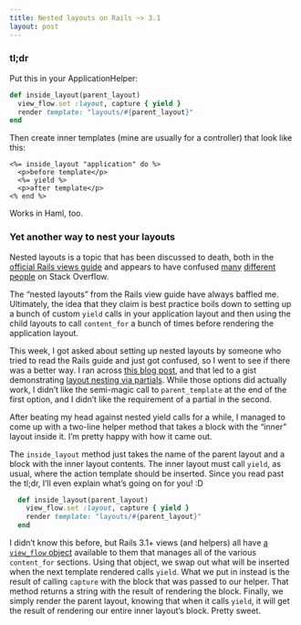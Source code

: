 ```yaml
---
title: Nested layouts on Rails ~> 3.1
layout: post
---
```


### tl;dr

Put this in your ApplicationHelper:

```ruby
def inside_layout(parent_layout)
  view_flow.set :layout, capture { yield }
  render template: "layouts/#{parent_layout}"
end
```

Then create inner templates (mine are usually for a controller) that look like this:

```erb
<%= inside_layout "application" do %>
  <p>before template</p>
  <%= yield %>
  <p>after template</p>
<% end %>
```

Works in Haml, too.

### Yet another way to nest your layouts

Nested layouts is a topic that has been discussed to death, both in the [official Rails views guide](http://guides.rubyonrails.org/layouts_and_rendering.html) and appears to have confused [many](http://stackoverflow.com/questions/6539239/multiple-level-nested-layout-in-rails-3) [different](http://stackoverflow.com/questions/741945/nested-layouts-in-ruby-on-rails) [people](http://stackoverflow.com/questions/4208380/confused-on-advanced-rails-layout-nesting) on Stack Overflow.

The “nested layouts” from the Rails view guide have always baffled me. Ultimately, the idea that they claim is best practice boils down to setting up a bunch of custom `yield` calls in your application layout and then using the child layouts to call `content_for` a bunch of times before rendering the application layout.

This week, I got asked about setting up nested layouts by someone who tried to read the Rails guide and just got confused, so I went to see if there was a better way. I ran across [this blog post](http://m.onkey.org/nested-layouts-in-rails-3), and that led to a gist demonstrating [layout nesting via partials](https://gist.github.com/740835). While those options did actually work, I didn’t like the semi-magic call to `parent_template` at the end of the first option, and I didn’t like the requirement of a partial in the second.

After beating my head against nested yield calls for a while, I managed to come up with a two-line helper method that takes a block with the “inner” layout inside it. I’m pretty happy with how it came out.

The `inside_layout` method just takes the name of the parent layout and a block with the inner layout contents. The inner layout must call `yield`, as usual, where the action template should be inserted. Since you read past the tl;dr, I’ll even explain what’s going on for you! :D

```ruby
  def inside_layout(parent_layout)
    view_flow.set :layout, capture { yield }
    render template: "layouts/#{parent_layout}"
  end
```

I didn’t know this before, but Rails 3.1+ views (and helpers) all have [a `view_flow` object](https://github.com/rails/rails/blob/master/actionpack/lib/action_view/flows.rb#L4) available to them that manages all of the various `content_for` sections. Using that object, we swap out what will be inserted when the next template rendered calls `yield`. What we put in instead is the result of calling `capture` with the block that was passed to our helper. That method returns a string with the result of rendering the block. Finally, we simply render the parent layout, knowing that when it calls `yield`, it will get the result of rendering our entire inner layout’s block. Pretty sweet.